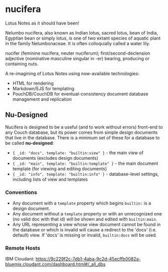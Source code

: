 # nucifera

Lotus Notes as it should have been!

Nelumbo nucifera, also known as Indian lotus, sacred lotus, bean of India, Egyptian bean or simply lotus, is one of two extant species of aquatic plant in the family Nelumbonaceae. It is often colloquially called a water lily.

nucifer (feminine nucifera, neuter nuciferum); first/second-declension adjective (nominative masculine singular in -er) bearing, producing or containing nuts.

A re-imagining of Lotus Notes using now-available technologies:

- HTML for rendering
- Markdown/EJS for templating
- PouchDB/CouchDB for eventual-consistency document database management and replication

## Nu-Designed

Nucifera is designed to be a useful (and to work without errors) front-end to any Couch database,
but its power comes from simple design documents that live in the database. There is a minimum set
of these for a database to be called **nu-designed**:

- `{ _id: "docs", template: "builtin:view" }` - the main view of documents (excludes design documents)
- `{ _id: "main", template: "builtin:template" }` - the main document template (for viewing and editing documents)
- `{ _id: "info", template: "builtin:info" }` - database-level settings, including lists of view and templates

### Conventions

- Any document with a `template` property which begins `builtin:` is a design document.
- Any document without a `template` property or with an unrecognized one (no valid doc with that id) will be
  shown and edited with `builtin:main`.
- Any URL representing a view whose view document cannot be found in the database or which is invalid will
  cause a redirect to the 'docs' (i.e. default) view. If 'docs' is missing or invalid, `builtin:docs` will be
  used.

### Remote Hosts

IBM Cloudant: https://9c229f2c-7db1-4aba-9c2d-45ecffb0082a-bluemix.cloudant.com/dashboard.html#/_all_dbs
